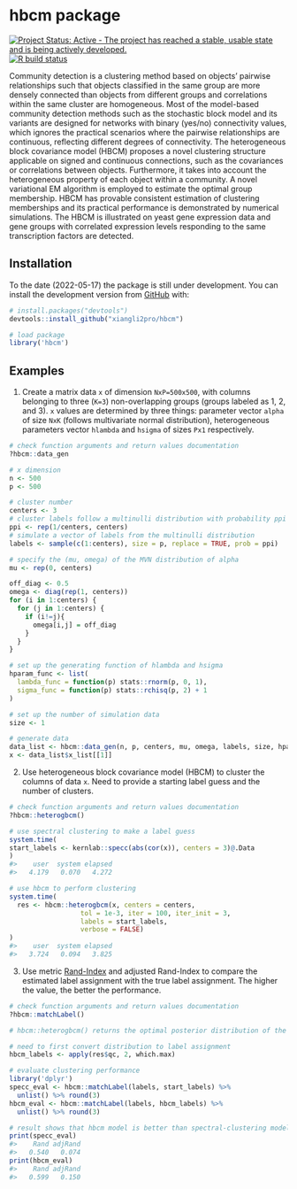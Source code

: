 
<!-- README.md is generated from README.Rmd. Please edit that file -->

# hbcm package

[![Project Status: Active - The project has reached a stable, usable
state and is being actively
developed.](https://www.repostatus.org/badges/latest/active.svg)](https://www.repostatus.org/#active)
[![R build
status](https://github.com/rossellhayes/ipa/workflows/R-CMD-check/badge.svg)](https://github.com/rossellhayes/ipa/actions)

<!-- badges: start -->
<!-- badges: end -->

Community detection is a clustering method based on objects’ pairwise
relationships such that objects classified in the same group are more
densely connected than objects from different groups and correlations
within the same cluster are homogeneous. Most of the model-based
community detection methods such as the stochastic block model and its
variants are designed for networks with binary (yes/no) connectivity
values, which ignores the practical scenarios where the pairwise
relationships are continuous, reflecting different degrees of
connectivity. The heterogeneous block covariance model (HBCM) proposes a
novel clustering structure applicable on signed and continuous
connections, such as the covariances or correlations between objects.
Furthermore, it takes into account the heterogeneous property of each
object within a community. A novel variational EM algorithm is employed
to estimate the optimal group membership. HBCM has provable consistent
estimation of clustering memberships and its practical performance is
demonstrated by numerical simulations. The HBCM is illustrated on yeast
gene expression data and gene groups with correlated expression levels
responding to the same transcription factors are detected.

## Installation

To the date (2022-05-17) the package is still under development. You can
install the development version from [GitHub](https://github.com/) with:

``` r
# install.packages("devtools")
devtools::install_github("xiangli2pro/hbcm")

# load package
library('hbcm')
```

## Examples

1.  Create a matrix data `x` of dimension `NxP=500x500`, with columns
    belonging to three (`K=3`) non-overlapping groups (groups labeled as
    1, 2, and 3). `x` values are determined by three things: parameter
    vector `alpha` of size `NxK` (follows multivariate normal
    distribution), heterogeneous parameters vector `hlambda` and
    `hsigma` of sizes `Px1` respectively.

``` r
# check function arguments and return values documentation
?hbcm::data_gen
```

``` r
# x dimension
n <- 500
p <- 500

# cluster number
centers <- 3
# cluster labels follow a multinulli distribution with probability ppi
ppi <- rep(1/centers, centers)
# simulate a vector of labels from the multinulli distribution
labels <- sample(c(1:centers), size = p, replace = TRUE, prob = ppi) 

# specify the (mu, omega) of the MVN distribution of alpha
mu <- rep(0, centers)

off_diag <- 0.5
omega <- diag(rep(1, centers))
for (i in 1:centers) {
  for (j in 1:centers) {
    if (i!=j){
      omega[i,j] = off_diag
    } 
  }
}

# set up the generating function of hlambda and hsigma
hparam_func <- list(
  lambda_func = function(p) stats::rnorm(p, 0, 1),
  sigma_func = function(p) stats::rchisq(p, 2) + 1
)

# set up the number of simulation data
size <- 1

# generate data
data_list <- hbcm::data_gen(n, p, centers, mu, omega, labels, size, hparam_func)
x <- data_list$x_list[[1]]
```

2.  Use heterogeneous block covariance model (HBCM) to cluster the
    columns of data `x`. Need to provide a starting label guess and the
    number of clusters.

``` r
# check function arguments and return values documentation
?hbcm::heterogbcm()
```

``` r
# use spectral clustering to make a label guess
system.time(
start_labels <- kernlab::specc(abs(cor(x)), centers = 3)@.Data
)
#>    user  system elapsed 
#>   4.179   0.070   4.272

# use hbcm to perform clustering
system.time(
  res <- hbcm::heterogbcm(x, centers = centers, 
                  tol = 1e-3, iter = 100, iter_init = 3, 
                  labels = start_labels, 
                  verbose = FALSE)
)
#>    user  system elapsed 
#>   3.724   0.094   3.825
```

3.  Use metric [Rand-Index](https://en.wikipedia.org/wiki/Rand_index)
    and adjusted Rand-Index to compare the estimated label assignment
    with the true label assignment. The higher the value, the better the
    performance.

``` r
# check function arguments and return values documentation
?hbcm::matchLabel()
```

``` r
# hbcm::heterogbcm() returns the optimal posterior distribution of the latent label variables

# need to first convert distribution to label assignment
hbcm_labels <- apply(res$qc, 2, which.max)

# evaluate clustering performance
library('dplyr')
specc_eval <- hbcm::matchLabel(labels, start_labels) %>% 
  unlist() %>% round(3)
hbcm_eval <- hbcm::matchLabel(labels, hbcm_labels) %>% 
  unlist() %>% round(3)

# result shows that hbcm model is better than spectral-clustering model in terms of rand index.
print(specc_eval)
#>    Rand adjRand 
#>   0.540   0.074
print(hbcm_eval)
#>    Rand adjRand 
#>   0.599   0.150
```
